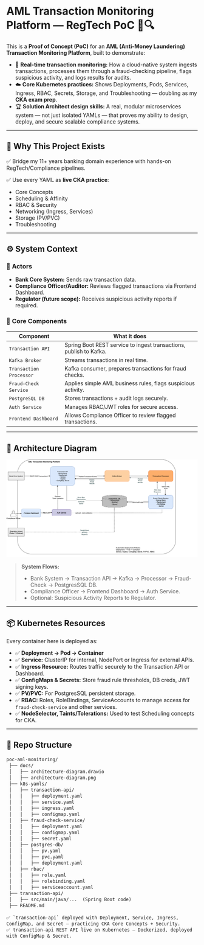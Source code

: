 # AML Transaction Monitoring Platform — RegTech PoC 🚦🔍

This is a **Proof of Concept (PoC)** for an **AML (Anti-Money Laundering) Transaction Monitoring Platform**, built to demonstrate:

- 🏦 **Real-time transaction monitoring:** How a cloud-native system ingests transactions, processes them through a fraud-checking pipeline, flags suspicious activity, and logs results for audits.
- ☁️ **Core Kubernetes practices:** Shows Deployments, Pods, Services, Ingress, RBAC, Secrets, Storage, and Troubleshooting — doubling as my **CKA exam prep**.
- 🏆 **Solution Architect design skills:** A real, modular microservices system — not just isolated YAMLs — that proves my ability to design, deploy, and secure scalable compliance systems.

---

## 📌 **Why This Project Exists**

✅ Bridge my 11+ years banking domain experience with hands-on RegTech/Compliance pipelines.

✅ Use every YAML as **live CKA practice**:
- Core Concepts
- Scheduling & Affinity
- RBAC & Security
- Networking (Ingress, Services)
- Storage (PV/PVC)
- Troubleshooting

---

## ⚙️ **System Context**

### 👥 **Actors**

- **Bank Core System:** Sends raw transaction data.
- **Compliance Officer/Auditor:** Reviews flagged transactions via Frontend Dashboard.
- **Regulator (future scope):** Receives suspicious activity reports if required.

### 🧩 **Core Components**

| Component               | What it does                                                       |
|-------------------------|--------------------------------------------------------------------|
| `Transaction API`       | Spring Boot REST service to ingest transactions, publish to Kafka. |
| `Kafka Broker`          | Streams transactions in real time.                                 |
| `Transaction Processor` | Kafka consumer, prepares transactions for fraud checks.            |
| `Fraud-Check Service`   | Applies simple AML business rules, flags suspicious activity.      |
| `PostgreSQL DB`         | Stores transactions + audit logs securely.                         |
| `Auth Service`          | Manages RBAC/JWT roles for secure access.                          |
| `Frontend Dashboard`    | Allows Compliance Officer to review flagged transactions.          |

---

## 📐 **Architecture Diagram**

![Architecture Diagram](./docs/poc-aml-monitoring-architecture.drawio.png)


> **System Flows:**
> - Bank System → Transaction API → Kafka → Processor → Fraud-Check → PostgresSQL DB.
> - Compliance Officer → Frontend Dashboard → Auth Service.
> - Optional: Suspicious Activity Reports to Regulator.

---

## 📦 **Kubernetes Resources**

Every container here is deployed as:
- ✅ **Deployment → Pod → Container**
- ✅ **Service:** ClusterIP for internal, NodePort or Ingress for external APIs.
- ✅ **Ingress Resource:** Routes traffic securely to the Transaction API or Dashboard.
- ✅ **ConfigMaps & Secrets:** Store fraud rule thresholds, DB creds, JWT signing keys.
- ✅ **PV/PVC:** For PostgresSQL persistent storage.
- ✅ **RBAC:** Roles, RoleBindings, ServiceAccounts to manage access for `fraud-check-service` and other services.
- ✅ **NodeSelector, Taints/Tolerations:** Used to test Scheduling concepts for CKA.

---

## 📂 **Repo Structure**

```plaintext
poc-aml-monitoring/
 ├── docs/
 │   ├── architecture-diagram.drawio
 │   ├── architecture-diagram.png
 ├── k8s-yamls/
 │   ├── transaction-api/
 │   │   ├── deployment.yaml
 │   │   ├── service.yaml
 │   │   ├── ingress.yaml
 │   │   ├── configmap.yaml
 │   ├── fraud-check-service/
 │   │   ├── deployment.yaml
 │   │   ├── configmap.yaml
 │   │   ├── secret.yaml
 │   ├── postgres-db/
 │   │   ├── pv.yaml
 │   │   ├── pvc.yaml
 │   │   ├── deployment.yaml
 │   ├── rbac/
 │   │   ├── role.yaml
 │   │   ├── rolebinding.yaml
 │   │   ├── serviceaccount.yaml
 ├── transaction-api/
 │   ├── src/main/java/...  (Spring Boot code)
 ├── README.md

✅ `transaction-api` deployed with Deployment, Service, Ingress, ConfigMap, and Secret — practicing CKA Core Concepts + Security.
✅ transaction-api REST API live on Kubernetes — Dockerized, deployed with ConfigMap & Secret.
